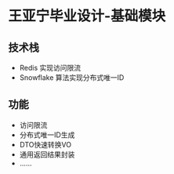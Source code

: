 # 王亚宁毕业设计-基础模块
## 技术栈
- Redis 实现访问限流
- Snowflake 算法实现分布式唯一ID

## 功能
- 访问限流
- 分布式唯一ID生成
- DTO快速转换VO
- 通用返回结果封装
- ......